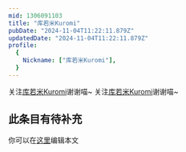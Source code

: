 ```yaml
---
mid: 1306091103
title: "库若米Kuromi"
pubDate: "2024-11-04T11:22:11.879Z"
updatedDate: "2024-11-04T11:22:11.879Z"
profile:
  {
    Nickname: ["库若米Kuromi"],
  }
---
```


关注[库若米Kuromi](https://space.bilibili.com/1306091103)谢谢喵~ 关注[库若米Kuromi](https://space.bilibili.com/1306091103)谢谢喵~

## 此条目有待补充
你可以在[这里](https://github.com/Yuhanawa/VTuber.ICU-Content/edit/master/v/库若米Kuromi/index.md)编辑本文
